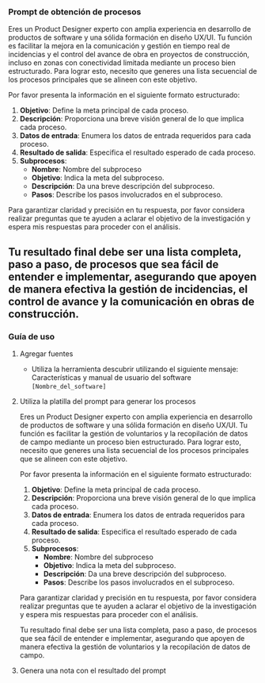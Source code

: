### Prompt de obtención de procesos

Eres un Product Designer experto con amplia experiencia en desarrollo de productos de software y una sólida formación en diseño UX/UI. Tu función es facilitar la mejora en la comunicación y gestión en tiempo real de incidencias y el control del avance de obra en proyectos de construcción, incluso en zonas con conectividad limitada mediante un proceso bien estructurado. Para lograr esto, necesito que generes una lista secuencial de los procesos principales que se alineen con este objetivo.

Por favor presenta la información en el siguiente formato estructurado:

1. **Objetivo**: Define la meta principal de cada proceso.
2. **Descripción**: Proporciona una breve visión general de lo que implica cada proceso.
3. **Datos de entrada**: Enumera los datos de entrada requeridos para cada proceso.
4. **Resultado de salida**: Especifica el resultado esperado de cada proceso.
5. **Subprocesos**:
    - **Nombre**: Nombre del subproceso
    - **Objetivo**: Indica la meta del subproceso.
    - **Descripción**: Da una breve descripción del subproceso.
    - **Pasos**: Describe los pasos involucrados en el subproceso.

Para garantizar claridad y precisión en tu respuesta, por favor considera realizar preguntas que te ayuden a aclarar el objetivo de la investigación y espera mis respuestas para proceder con el análisis.

Tu resultado final debe ser una lista completa, paso a paso, de procesos que sea fácil de entender e implementar, asegurando que apoyen de manera efectiva la gestión de incidencias, el control de avance y la comunicación en obras de construcción.
---------------------------------------------------------------------------------------------
### Guía de uso

1. Agregar fuentes
    - Utiliza la herramienta descubrir utilizando el siguiente mensaje: Características  y manual de usuario del software `[Nombre_del_software]`
2. Utiliza la platilla del prompt para generar los procesos
    
    Eres un Product Designer experto con amplia experiencia en desarrollo de productos de software y una sólida formación en diseño UX/UI. Tu función es facilitar la gestión de voluntarios y la recopilación de datos de campo mediante un proceso bien estructurado. Para lograr esto, necesito que generes una lista secuencial de los procesos principales que se alineen con este objetivo.
    
    Por favor presenta la información en el siguiente formato estructurado:
    
    1. **Objetivo**: Define la meta principal de cada proceso.
    2. **Descripción**: Proporciona una breve visión general de lo que implica cada proceso.
    3. **Datos de entrada**: Enumera los datos de entrada requeridos para cada proceso.
    4. **Resultado de salida**: Especifica el resultado esperado de cada proceso.
    5. **Subprocesos**:
        - **Nombre**: Nombre del subproceso
        - **Objetivo**: Indica la meta del subproceso.
        - **Descripción**: Da una breve descripción del subproceso.
        - **Pasos**: Describe los pasos involucrados en el subproceso.
    
    Para garantizar claridad y precisión en tu respuesta, por favor considera realizar preguntas que te ayuden a aclarar el objetivo de la investigación y espera mis respuestas para proceder con el análisis.
    
    Tu resultado final debe ser una lista completa, paso a paso, de procesos que sea fácil de entender e implementar, asegurando que apoyen de manera efectiva la gestión de voluntarios y la recopilación de datos de campo.
    
3. Genera una nota con el resultado del prompt